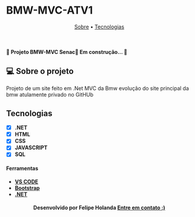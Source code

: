 # BMW-MVC-ATV1

<p align="center">
  <a href="#-sobre-o-projeto">Sobre</a> •
  <a href="#-Tecnologias">Tecnologias</a>
</p>
<br>

<p aling="center">
 <h4> 🚧 Projeto BMW-MVC Senac🚀 Em construção... 🚧
  </h4>

<!--Sobre o projeto-->
## 💻 Sobre o projeto

Projeto de um site feito em .Net MVC da Bmw evolução do site principal da bmw atulamente privado no GitHUb


## Tecnologias

- [x] **.NET**
- [x] **HTML**
- [x] **CSS**
- [x] **JAVASCRIPT**
- [x] **SQL**

#### Ferramentas
- [**VS CODE**](https://code.visualstudio.com/)
- [**Bootstrap**](https://getbootstrap.com/)
- [**.NET**](https://dotnet.microsoft.com/en-us/)


<h4 align=center>Desenvolvido por Felipe Holanda <a href="https://www.linkedin.com/in/felipe-holanda-de-freitas-3a91281a2/"> <strong>Entre em contato</strong> :)</a></a></h4>





